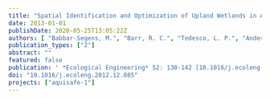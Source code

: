 ```yaml
---
title: "Spatial Identification and Optimization of Upland Wetlands in Agricultural Watersheds"
date: 2013-01-01
publishDate: 2020-05-25T13:05:22Z
authors: [ "Babbar-Segens, M.", "Barr, R. C.", "Tedesco, L. P.", "Anderson, M." ]
publication_types: ["2"]
abstract: ""
featured: false
publication: ' *Ecological Engineering* 52: 130-142 [10.1016/j.ecoleng.2012.12.085](https://doi.org/10.1016/j.ecoleng.2012.12.085)'
doi: "10.1016/j.ecoleng.2012.12.085"
projects: ["aquisafe-1"]
---
```


